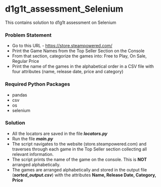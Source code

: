 # d1g1t_assessment_Selenium
This contains solution to d1g1t assessment on Selenium

### Problem Statement
* Go to this URL - https://store.steampowered.com/
* Print the Game Names from the Top Seller Section on the Console
* From that section, categorize the games into: Free to Play, On Sale, Regular Price
* Print the name of the games in the alphabetical order in a CSV file with four attributes (name, release date, price and category)

### Required Python Packages
* pandas
* csv
* os
* selenium

### Solution
* All the locators are saved in the file ***locators.py***
* Run the file ***main.py***
* The script navigates to the website (store.steampowered.com) and traverses through each game in the Top Seller section collecting all relevant information.
* The script prints the name of the game on the console. This is **NOT** arranged alphabetically.
* The games are arranged alphabetically and stored in the output file (***sorted_output.csv***) with the attributes **Name, Release Date, Category, Price**

